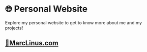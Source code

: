 # 🌐 Personal Website

Explore my personal website to get to know more about me and my projects!

## [🔗MarcLinus.com]((https://extrm-gn.github.io/Portfolio-website/)https://extrm-gn.github.io/Portfolio-website/)
